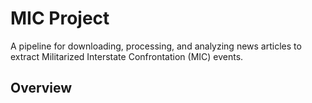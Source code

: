 # MIC Project

A pipeline for downloading, processing, and analyzing news articles to extract Militarized Interstate Confrontation (MIC) events.

## Overview

